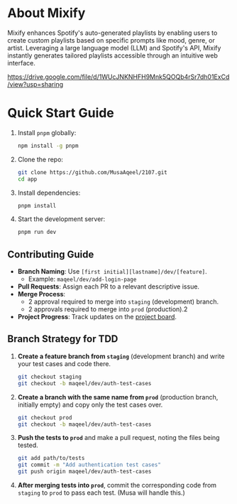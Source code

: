 # About Mixify

Mixify enhances Spotify's auto-generated playlists by enabling users to create custom playlists based on specific prompts like mood, genre, or artist. Leveraging a large language model (LLM) and Spotify's API, Mixify instantly generates tailored playlists accessible through an intuitive web interface.

https://drive.google.com/file/d/1WUcJNKNHFH9Mnk5QOQb4rSr7dh01ExCd/view?usp=sharing

# Quick Start Guide

1. Install `pnpm` globally:

   ```bash
   npm install -g pnpm
   ```

2. Clone the repo:

   ```bash
   git clone https://github.com/MusaAqeel/2107.git
   cd app
   ```

3. Install dependencies:

   ```bash
   pnpm install
   ```

4. Start the development server:

   ```bash
   pnpm run dev
   ```

## Contributing Guide

- **Branch Naming**: Use `[first initial][lastname]/dev/[feature]`.
  - Example: `maqeel/dev/add-login-page`
- **Pull Requests**: Assign each PR to a relevant descriptive issue.
- **Merge Process**:
  - 2 approval required to merge into `staging` (development) branch.
  - 2 approvals required to merge into `prod` (production).2
- **Project Progress**: Track updates on the [project board](https://github.com/users/MusaAqeel/projects/6/).

## Branch Strategy for TDD

1. **Create a feature branch from `staging`** (development branch) and write your test cases and code there.

   ```bash
   git checkout staging
   git checkout -b maqeel/dev/auth-test-cases
   ```

2. **Create a branch with the same name from `prod`** (production branch, initially empty) and copy only the test cases over.

   ```bash
   git checkout prod
   git checkout -b maqeel/dev/auth-test-cases
   ```

3. **Push the tests to `prod`** and make a pull request, noting the files being tested.

   ```bash
   git add path/to/tests
   git commit -m "Add authentication test cases"
   git push origin maqeel/dev/auth-test-cases
   ```

4. **After merging tests into `prod`**, commit the corresponding code from `staging` to `prod` to pass each test. (Musa will handle this.)